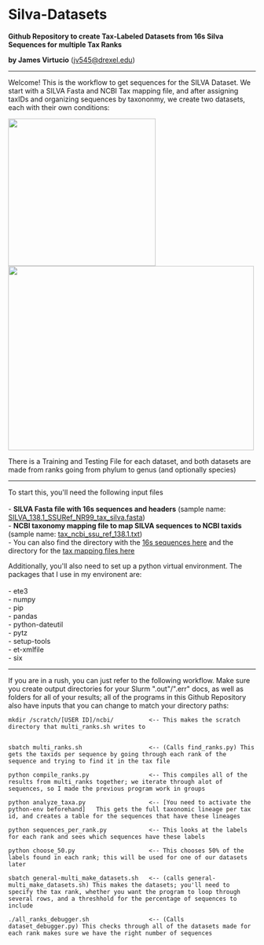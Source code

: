 # Silva-Datasets
**Github Repository to create Tax-Labeled Datasets from 16s Silva Sequences for multiple Tax Ranks**

**by James Virtucio** (jv545@drexel.edu)

---
Welcome! This is the workflow to get sequences for the SILVA Dataset. We start with a SILVA Fasta and NCBI Tax mapping file, and after assigning taxIDs and organizing sequences by taxononmy, we create two datasets, each with their own conditions:

<p float="left">
  <img src="https://user-images.githubusercontent.com/115170707/226998144-de21e382-ef6f-4320-9087-98b17d3c15f1.png" width="300" />
                  
  <img src="https://user-images.githubusercontent.com/115170707/227003611-b55151c0-6c6e-48ea-aa5d-b1c67f67a8d7.png" width="500" height="375" /> 
</p>


There is a Training and Testing File for each dataset, and both datasets are made from ranks going from phylum to genus (and optionally species)

---
To start this, you'll need the following input files<br>
<br>
    - **SILVA Fasta file with 16s sequences and headers**
        (sample name: [SILVA_138.1_SSURef_NR99_tax_silva.fasta](https://www.arb-silva.de/fileadmin/silva_databases/release_138_1/Exports/SILVA_138.1_SSURef_NR99_tax_silva.fasta.gz))<br>
    - **NCBI taxonomy mapping file to map SILVA sequences to NCBI taxids**
        (sample name: [tax_ncbi_ssu_ref_138.1.txt](https://www.arb-silva.de/fileadmin/silva_databases/release_138_1/Exports/taxonomy/ncbi/tax_ncbi_ssu_ref_138.1.txt.gz))<br>
    - You can also find the directory with the [16s sequences here](https://www.arb-silva.de/no_cache/download/archive/release_138_1/Exports/) and the directory for the [tax mapping files here](https://www.arb-silva.de/no_cache/download/archive/release_138_1/Exports/taxonomy/ncbi/)

Additionally, you'll also need to set up a python virtual environment. The packages that I use in my environent are:<br>
<br>
    - ete3<br>
    - numpy<br>
    - pip<br>
    - pandas<br>
    - python-dateutil<br>
    - pytz<br>
    - setup-tools<br>
    - et-xmlfile<br>
    - six<br>
    

---
If you are in a rush, you can just refer to the following workflow. Make sure you create output directories for your Slurm ".out"/".err" docs, as well as folders for all of your results; all of the programs in this Github Repository also have inputs that you can change to match your directory paths:

    mkdir /scratch/[USER ID]/ncbi/          <-- This makes the scratch directory that multi_ranks.sh writes to
    
    
    sbatch multi_ranks.sh                   <-- (Calls find_ranks.py) This gets the taxids per sequence by going through each rank of the sequence and trying to find it in the tax file
    
    python compile_ranks.py                 <-- This compiles all of the results from multi_ranks together; we iterate through alot of sequences, so I made the previous program work in groups
    
    python analyze_taxa.py                  <-- [You need to activate the python-env beforehand]   This gets the full taxonomic lineage per tax id, and creates a table for the sequences that have these lineages
    
    python sequences_per_rank.py            <-- This looks at the labels for each rank and sees which sequences have these labels
    
    python choose_50.py                     <-- This chooses 50% of the labels found in each rank; this will be used for one of our datasets later
    
    sbatch general-multi_make_datasets.sh   <-- (calls general-multi_make_datasets.sh) This makes the datasets; you'll need to specify the tax rank, whether you want the program to loop through several rows, and a threshhold for the percentage of sequences to include
    
    ./all_ranks_debugger.sh                 <-- (Calls dataset_debugger.py) This checks through all of the datasets made for each rank makes sure we have the right number of sequences
    
